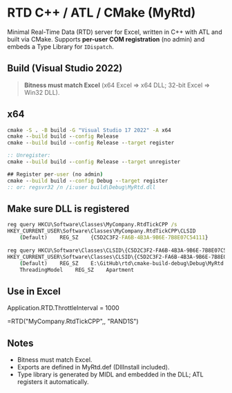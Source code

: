 # RTD C++ / ATL / CMake (MyRtd)

Minimal Real-Time Data (RTD) server for Excel, written in C++ with ATL and built via CMake. Supports **per-user COM registration** (no admin) and embeds a Type Library for `IDispatch`.

## Build (Visual Studio 2022)

> **Bitness must match Excel** (x64 Excel ⇒ x64 DLL; 32-bit Excel ⇒ Win32 DLL).

## x64
```bat
cmake -S . -B build -G "Visual Studio 17 2022" -A x64
cmake --build build --config Release
cmake --build build --config Release --target register

:: Unregister:
cmake --build build --config Release --target unregister

## Register per-user (no admin)
cmake --build build --config Debug --target register
:: or: regsvr32 /n /i:user build\Debug\MyRtd.dll
```

## Make sure DLL is registered
```bat
reg query HKCU\Software\Classes\MyCompany.RtdTickCPP /s
HKEY_CURRENT_USER\Software\Classes\MyCompany.RtdTickCPP\CLSID
    (Default)    REG_SZ    {C5D2C3F2-FA6B-4B3A-9B6E-7B8E07C54111}
    
reg query HKCU\Software\Classes\CLSID\{C5D2C3F2-FA6B-4B3A-9B6E-7B8E07C54111}\InprocServer32
HKEY_CURRENT_USER\Software\Classes\CLSID\{C5D2C3F2-FA6B-4B3A-9B6E-7B8E07C54111}\InprocServer32
    (Default)    REG_SZ    E:\GitHub\rtd\cmake-build-debug\Debug\MyRtd.dll
    ThreadingModel    REG_SZ    Apartment
```

## Use in Excel
Application.RTD.ThrottleInterval = 1000

=RTD("MyCompany.RtdTickCPP",, "RAND1S")

## Notes
- Bitness must match Excel.
- Exports are defined in MyRtd.def (DllInstall included).
- Type library is generated by MIDL and embedded in the DLL; ATL registers it automatically.
